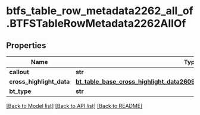 # btfs_table_row_metadata2262_all_of.BTFSTableRowMetadata2262AllOf

## Properties
Name | Type | Description | Notes
------------ | ------------- | ------------- | -------------
**callout** | **str** |  | [optional] 
**cross_highlight_data** | [**bt_table_base_cross_highlight_data2609.BTTableBaseCrossHighlightData2609**](BTTableBaseCrossHighlightData2609.md) |  | [optional] 
**bt_type** | **str** |  | [optional] 

[[Back to Model list]](../README.md#documentation-for-models) [[Back to API list]](../README.md#documentation-for-api-endpoints) [[Back to README]](../README.md)


